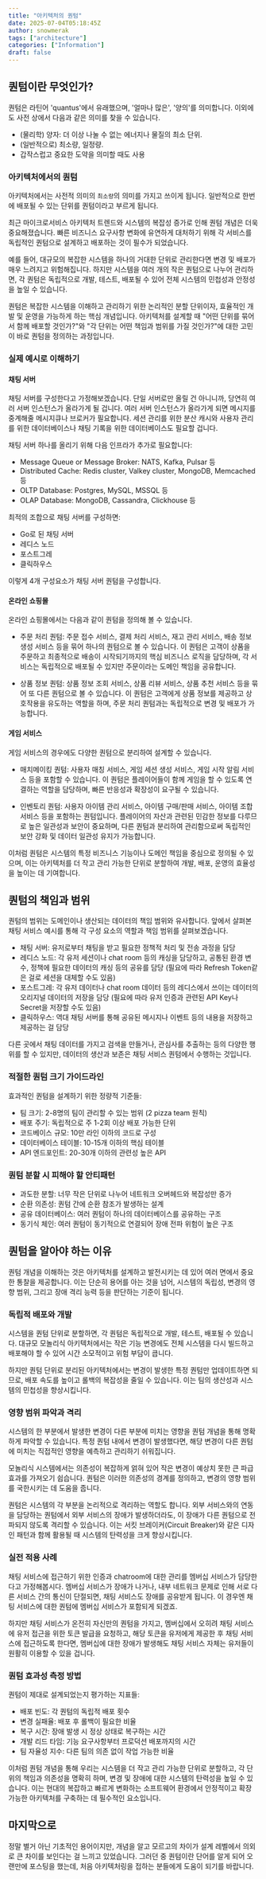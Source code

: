 ```yaml
---
title: "아키텍처의 퀀텀"
date: 2025-07-04T05:18:45Z
author: snowmerak
tags: ["architecture"]
categories: ["Information"]
draft: false
---
```


## 퀀텀이란 무엇인가?

퀀텀은 라틴어 'quantus'에서 유래했으며, '얼마나 많은', '양의'를 의미합니다. 이외에도 사전 상에서 다음과 같은 의미를 찾을 수 있습니다.

- (물리학) 양자: 더 이상 나눌 수 없는 에너지나 물질의 최소 단위.
- (일반적으로) 최소량, 일정량.
- 갑작스럽고 중요한 도약을 의미할 때도 사용

### 아키텍처에서의 퀀텀

아키텍처에서는 사전적 의미의 `최소량`의 의미를 가지고 쓰이게 됩니다. 일반적으로 한번에 배포될 수 있는 단위를 퀀텀이라고 부르게 됩니다.

최근 마이크로서비스 아키텍처 트렌드와 시스템의 복잡성 증가로 인해 퀀텀 개념은 더욱 중요해졌습니다. 빠른 비즈니스 요구사항 변화에 유연하게 대처하기 위해 각 서비스를 독립적인 퀀텀으로 설계하고 배포하는 것이 필수가 되었습니다.

예를 들어, 대규모의 복잡한 시스템을 하나의 거대한 단위로 관리한다면 변경 및 배포가 매우 느려지고 위험해집니다. 하지만 시스템을 여러 개의 작은 퀀텀으로 나누어 관리하면, 각 퀀텀은 독립적으로 개발, 테스트, 배포될 수 있어 전체 시스템의 민첩성과 안정성을 높일 수 있습니다.

퀀텀은 복잡한 시스템을 이해하고 관리하기 위한 논리적인 분할 단위이자, 효율적인 개발 및 운영을 가능하게 하는 핵심 개념입니다. 아키텍처를 설계할 때 "어떤 단위를 묶어서 함께 배포할 것인가?"와 "각 단위는 어떤 책임과 범위를 가질 것인가?"에 대한 고민이 바로 퀀텀을 정의하는 과정입니다.

### 실제 예시로 이해하기

#### 채팅 서버

채팅 서버를 구성한다고 가정해보겠습니다. 단일 서버로만 올릴 건 아니니까, 당연히 여러 서버 인스턴스가 올라가게 될 겁니다. 여러 서버 인스턴스가 올라가게 되면 메시지를 중계해줄 메시지큐나 브로커가 필요합니다. 세션 관리를 위한 분산 캐시와 사용자 관리를 위한 데이터베이스나 채팅 기록을 위한 데이터베이스도 필요할 겁니다.

채팅 서버 하나를 올리기 위해 다음 인프라가 추가로 필요합니다:

- Message Queue or Message Broker: NATS, Kafka, Pulsar 등
- Distributed Cache: Redis cluster, Valkey cluster, MongoDB, Memcached 등  
- OLTP Database: Postgres, MySQL, MSSQL 등
- OLAP Database: MongoDB, Cassandra, Clickhouse 등

최적의 조합으로 채팅 서버를 구성하면:
- Go로 된 채팅 서버
- 레디스 노드
- 포스트그레 
- 클릭하우스

이렇게 4개 구성요소가 채팅 서버 퀀텀을 구성합니다.

#### 온라인 쇼핑몰

온라인 쇼핑몰에서는 다음과 같이 퀀텀을 정의해 볼 수 있습니다.

- 주문 처리 퀀텀: 주문 접수 서비스, 결제 처리 서비스, 재고 관리 서비스, 배송 정보 생성 서비스 등을 묶어 하나의 퀀텀으로 볼 수 있습니다. 이 퀀텀은 고객이 상품을 주문하고 최종적으로 배송이 시작되기까지의 핵심 비즈니스 로직을 담당하며, 각 서비스는 독립적으로 배포될 수 있지만 주문이라는 도메인 책임을 공유합니다.

- 상품 정보 퀀텀: 상품 정보 조회 서비스, 상품 리뷰 서비스, 상품 추천 서비스 등을 묶어 또 다른 퀀텀으로 볼 수 있습니다. 이 퀀텀은 고객에게 상품 정보를 제공하고 상호작용을 유도하는 역할을 하며, 주문 처리 퀀텀과는 독립적으로 변경 및 배포가 가능합니다.

#### 게임 서비스

게임 서비스의 경우에도 다양한 퀀텀으로 분리하여 설계할 수 있습니다.

- 매치메이킹 퀀텀: 사용자 매칭 서비스, 게임 세션 생성 서비스, 게임 시작 알림 서비스 등을 포함할 수 있습니다. 이 퀀텀은 플레이어들이 함께 게임을 할 수 있도록 연결하는 역할을 담당하며, 빠른 반응성과 확장성이 요구될 수 있습니다.

- 인벤토리 퀀텀: 사용자 아이템 관리 서비스, 아이템 구매/판매 서비스, 아이템 조합 서비스 등을 포함하는 퀀텀입니다. 플레이어의 자산과 관련된 민감한 정보를 다루므로 높은 일관성과 보안이 중요하며, 다른 퀀텀과 분리하여 관리함으로써 독립적인 보안 강화 및 데이터 일관성 유지가 가능합니다.

이처럼 퀀텀은 시스템의 특정 비즈니스 기능이나 도메인 책임을 중심으로 정의될 수 있으며, 이는 아키텍처를 더 작고 관리 가능한 단위로 분할하여 개발, 배포, 운영의 효율성을 높이는 데 기여합니다.

## 퀀텀의 책임과 범위

퀀텀의 범위는 도메인이나 생산되는 데이터의 책임 범위와 유사합니다. 앞에서 살펴본 채팅 서비스 예시를 통해 각 구성 요소의 역할과 책임 범위를 살펴보겠습니다.

- 채팅 서버: 유저로부터 채팅을 받고 필요한 정책적 처리 및 전송 과정을 담당
- 레디스 노드: 각 유저 세션이나 chat room 등의 캐싱을 담당하고, 공통된 환경 변수, 정책에 필요한 데이터의 캐싱 등의 공유를 담당 (필요에 따라 Refresh Token같은 걸로 세션을 대체할 수도 있음)
- 포스트그레: 각 유저 데이터나 chat room 데이터 등의 레디스에서 쓰이는 데이터의 오리지널 데이터의 저장을 담당 (필요에 따라 유저 인증과 관련된 API Key나 Secret을 저장할 수도 있음)
- 클릭하우스: 역대 채팅 서버를 통해 공유된 메시지나 이벤트 등의 내용을 저장하고 제공하는 걸 담당

다른 곳에서 채팅 데이터를 가지고 검색을 만들거나, 관심사를 추출하는 등의 다양한 행위를 할 수 있지만, 데이터의 생산과 보존은 채팅 서비스 퀀텀에서 수행하는 것입니다.

### 적절한 퀀텀 크기 가이드라인

효과적인 퀀텀을 설계하기 위한 정량적 기준들:

- 팀 크기: 2-8명의 팀이 관리할 수 있는 범위 (2 pizza team 원칙)
- 배포 주기: 독립적으로 주 1-2회 이상 배포 가능한 단위
- 코드베이스 규모: 10만 라인 이하의 코드로 구성
- 데이터베이스 테이블: 10-15개 이하의 핵심 테이블
- API 엔드포인트: 20-30개 이하의 관련성 높은 API

### 퀀텀 분할 시 피해야 할 안티패턴

- 과도한 분할: 너무 작은 단위로 나누어 네트워크 오버헤드와 복잡성만 증가
- 순환 의존성: 퀀텀 간에 순환 참조가 발생하는 설계
- 공유 데이터베이스: 여러 퀀텀이 하나의 데이터베이스를 공유하는 구조
- 동기식 체인: 여러 퀀텀이 동기적으로 연결되어 장애 전파 위험이 높은 구조

## 퀀텀을 알아야 하는 이유

퀀텀 개념을 이해하는 것은 아키텍처를 설계하고 발전시키는 데 있어 여러 면에서 중요한 통찰을 제공합니다. 이는 단순히 용어를 아는 것을 넘어, 시스템의 독립성, 변경의 영향 범위, 그리고 장애 격리 능력 등을 판단하는 기준이 됩니다.

### 독립적 배포와 개발

시스템을 퀀텀 단위로 분할하면, 각 퀀텀은 독립적으로 개발, 테스트, 배포될 수 있습니다. 대규모 모놀리식 아키텍처에서는 작은 기능 변경에도 전체 시스템을 다시 빌드하고 배포해야 할 수 있어 시간 소모적이고 위험 부담이 큽니다. 

하지만 퀀텀 단위로 분리된 아키텍처에서는 변경이 발생한 특정 퀀텀만 업데이트하면 되므로, 배포 속도를 높이고 롤백의 복잡성을 줄일 수 있습니다. 이는 팀의 생산성과 시스템의 민첩성을 향상시킵니다.

### 영향 범위 파악과 격리

시스템의 한 부분에서 발생한 변경이 다른 부분에 미치는 영향을 퀀텀 개념을 통해 명확하게 파악할 수 있습니다. 특정 퀀텀 내에서 변경이 발생했다면, 해당 변경이 다른 퀀텀에 미치는 직접적인 영향을 예측하고 관리하기 쉬워집니다.

모놀리식 시스템에서는 의존성이 복잡하게 얽혀 있어 작은 변경이 예상치 못한 큰 파급 효과를 가져오기 쉽습니다. 퀀텀은 이러한 의존성의 경계를 정의하고, 변경의 영향 범위를 국한시키는 데 도움을 줍니다.

퀀텀은 시스템의 각 부분을 논리적으로 격리하는 역할도 합니다. 외부 서비스와의 연동을 담당하는 퀀텀에서 외부 서비스의 장애가 발생하더라도, 이 장애가 다른 퀀텀으로 전파되지 않도록 격리할 수 있습니다. 이는 서킷 브레이커(Circuit Breaker)와 같은 디자인 패턴과 함께 활용될 때 시스템의 탄력성을 크게 향상시킵니다.

### 실전 적용 사례

채팅 서비스에 접근하기 위한 인증과 chatroom에 대한 관리를 멤버십 서비스가 담당한다고 가정해봅시다. 멤버십 서비스가 장애가 나거나, 내부 네트워크 문제로 인해 서로 다른 서비스 간의 통신이 단절되면, 채팅 서비스도 장애를 공유받게 됩니다. 이 경우엔 채팅 서비스에 대한 퀀텀에 멤버십 서비스가 포함되게 되겠죠.

하지만 채팅 서비스가 온전히 자신만의 퀀텀을 가지고, 멤버십에서 오히려 채팅 서비스에 유저 접근을 위한 토큰 발급을 요청하고, 해당 토큰을 유저에게 제공한 후 채팅 서비스에 접근하도록 한다면, 멤버십에 대한 장애가 발생해도 채팅 서비스 자체는 유저들이 원활히 이용할 수 있을 겁니다.

### 퀀텀 효과성 측정 방법

퀀텀이 제대로 설계되었는지 평가하는 지표들:

- 배포 빈도: 각 퀀텀의 독립적 배포 횟수
- 변경 실패율: 배포 후 롤백이 필요한 비율
- 복구 시간: 장애 발생 시 정상 상태로 복구하는 시간
- 개발 리드 타임: 기능 요구사항부터 프로덕션 배포까지의 시간
- 팀 자율성 지수: 다른 팀의 의존 없이 작업 가능한 비율

이처럼 퀀텀 개념을 통해 우리는 시스템을 더 작고 관리 가능한 단위로 분할하고, 각 단위의 책임과 의존성을 명확히 하며, 변경 및 장애에 대한 시스템의 탄력성을 높일 수 있습니다. 이는 현대의 복잡하고 빠르게 변화하는 소프트웨어 환경에서 안정적이고 확장 가능한 아키텍처를 구축하는 데 필수적인 요소입니다.

## 마지막으로

정말 별거 아닌 기초적인 용어이지만, 개념을 알고 모르고의 차이가 설계 레벨에서 의외로 큰 차이를 보인다는 걸 느끼고 있었습니다. 그러던 중 퀀텀이란 단어를 알게 되어 오랜만에 포스팅을 했는데, 처음 아키텍처링을 접하는 분들에게 도움이 되기를 바랍니다.
